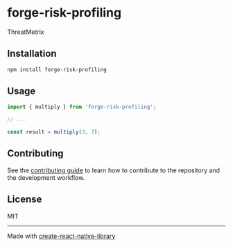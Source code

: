 # forge-risk-profiling

ThreatMetrix

## Installation

```sh
npm install forge-risk-profiling
```

## Usage


```js
import { multiply } from 'forge-risk-profiling';

// ...

const result = multiply(3, 7);
```


## Contributing

See the [contributing guide](CONTRIBUTING.md) to learn how to contribute to the repository and the development workflow.

## License

MIT

---

Made with [create-react-native-library](https://github.com/callstack/react-native-builder-bob)

